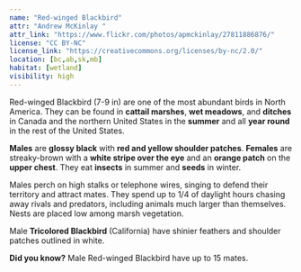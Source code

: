 ```yaml
---
name: "Red-winged Blackbird"
attr: "Andrew McKinlay "
attr_link: "https://www.flickr.com/photos/apmckinlay/27811886876/"
license: "CC BY-NC"
license_link: "https://creativecommons.org/licenses/by-nc/2.0/"
location: [bc,ab,sk,mb]
habitat: [wetland]
visibility: high
---
```

Red-winged Blackbird (7-9 in) are one of the most abundant birds in North America. They can be found in **cattail marshes**, **wet meadows**, and **ditches** in Canada and the northern United States in the **summer** and all **year round** in the rest of the United States.

**Males** are **glossy black** with **red and yellow shoulder patches**. **Females** are streaky-brown with a **white stripe over the eye** and an **orange patch** on the **upper chest**. They eat **insects** in summer and **seeds** in winter.

Males perch on high stalks or telephone wires, singing to defend their territory and attract mates. They spend up to 1/4 of daylight hours chasing away rivals and predators, including animals much larger than themselves. Nests are placed low among marsh vegetation.

Male **Tricolored Blackbird** (California) have shinier feathers and shoulder patches outlined in white.

**Did you know?** Male Red-winged Blackbird have up to 15 mates.
